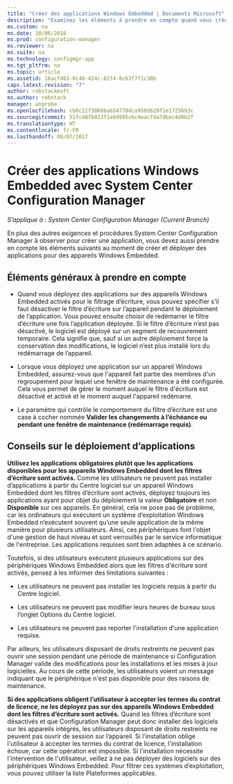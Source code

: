 ```yaml
---
title: "Créer des applications Windows Embedded | Documents Microsoft"
description: "Examinez les éléments à prendre en compte quand vous créez et déployez des applications pour appareils Windows Embedded."
ms.custom: na
ms.date: 10/06/2016
ms.prod: configuration-manager
ms.reviewer: na
ms.suite: na
ms.technology: configmgr-app
ms.tgt_pltfrm: na
ms.topic: article
ms.assetid: 16acfd63-0c40-424c-82f4-8c63f7f1c30b
caps.latest.revision: "7"
author: robstackmsft
ms.author: robstack
manager: angrobe
ms.openlocfilehash: cb0c22f3060ba654778dca958d620f1e1725b93c
ms.sourcegitcommit: 51fc48fb023f1e8d995c6c4eacfda7dbec4d0b2f
ms.translationtype: HT
ms.contentlocale: fr-FR
ms.lasthandoff: 08/07/2017
---
```

# <a name="create-windows-embedded-applications-with-system-center-configuration-manager"></a>Créer des applications Windows Embedded avec System Center Configuration Manager

*S’applique à : System Center Configuration Manager (Current Branch)*

En plus des autres exigences et procédures System Center Configuration Manager à observer pour créer une application, vous devez aussi prendre en compte les éléments suivants au moment de créer et déployer des applications pour des appareils Windows Embedded.  

## <a name="general-considerations"></a>Éléments généraux à prendre en compte  

-   Quand vous déployez des applications sur des appareils Windows Embedded activés pour le filtrage d’écriture, vous pouvez spécifier s’il faut désactiver le filtre d’écriture sur l’appareil pendant le déploiement de l’application. Vous pouvez ensuite choisir de redémarrer le filtre d’écriture une fois l’application déployée. Si le filtre d’écriture n’est pas désactivé, le logiciel est déployé sur un segment de recouvrement temporaire. Cela signifie que, sauf si un autre déploiement force la conservation des modifications, le logiciel n’est plus installé lors du redémarrage de l’appareil.  

-   Lorsque vous déployez une application sur un appareil Windows Embedded, assurez-vous que l'appareil fait partie des membres d'un regroupement pour lequel une fenêtre de maintenance a été configurée. Cela vous permet de gérer le moment auquel le filtre d'écriture est désactivé et activé et le moment auquel l'appareil redémarre.  

-   Le paramètre qui contrôle le comportement du filtre d’écriture est une case à cocher nommée **Valider les changements à l’échéance ou pendant une fenêtre de maintenance (redémarrage requis)**.  

## <a name="tips-for-deploying-applications"></a>Conseils sur le déploiement d’applications  

**Utilisez les applications obligatoires plutôt que les applications disponibles pour les appareils Windows Embedded dont les filtres d’écriture sont activés.** Comme les utilisateurs ne peuvent pas installer d’applications à partir du Centre logiciel sur un appareil Windows Embedded dont les filtres d’écriture sont activés, déployez toujours les applications ayant pour objet du déploiement la valeur **Obligatoire** et non **Disponible** sur ces appareils. En général, cela ne pose pas de problème, car les ordinateurs qui exécutent un système d’exploitation Windows Embedded n’exécutent souvent qu’une seule application de la même manière pour plusieurs utilisateurs. Ainsi, ces périphériques font l'objet d'une gestion de haut niveau et sont verrouillés par le service informatique de l'entreprise. Les applications requises sont bien adaptées à ce scénario.

 Toutefois, si des utilisateurs exécutent plusieurs applications sur des périphériques Windows Embedded alors que les filtres d'écriture sont activés, pensez à les informer des limitations suivantes :  

-   Les utilisateurs ne peuvent pas installer les logiciels requis à partir du Centre logiciel.  

-   Les utilisateurs ne peuvent pas modifier leurs heures de bureau sous l’onglet Options du Centre logiciel.  

-   Les utilisateurs ne peuvent pas reporter l'installation d'une application requise.  

Par ailleurs, les utilisateurs disposant de droits restreints ne peuvent pas ouvrir une session pendant une période de maintenance si Configuration Manager valide des modifications pour les installations et les mises à jour logicielles. Au cours de cette période, les utilisateurs voient un message indiquant que le périphérique n'est pas disponible pour des raisons de maintenance.  

**Si des applications obligent l’utilisateur à accepter les termes du contrat de licence, ne les déployez pas sur des appareils Windows Embedded dont les filtres d’écriture sont activés.** Quand les filtres d’écriture sont désactivés et que Configuration Manager peut donc installer des logiciels sur les appareils intégrés, les utilisateurs disposant de droits restreints ne peuvent pas ouvrir de session sur l’appareil. Si l'installation oblige l'utilisateur à accepter les termes du contrat de licence, l'installation échoue, car cette opération est impossible. Si l'installation nécessite l'intervention de l'utilisateur, veillez à ne pas déployer des logiciels sur des périphériques Windows Embedded. Pour filtrer ces systèmes d’exploitation, vous pouvez utiliser la liste Plateformes applicables.  
